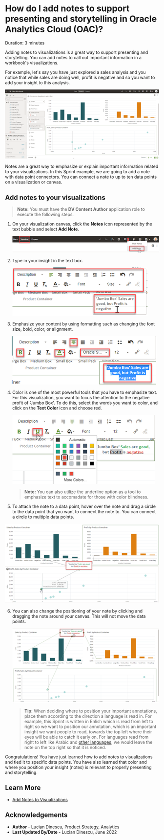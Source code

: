 # How do I add notes to support presenting and storytelling in Oracle Analytics Cloud (OAC)?

Duration: 3 minutes

Adding notes to visualizations is a great way to support presenting and storytelling. You can add notes to call out important information in a workbook's visualizations.

For example, let's say you have just explored a sales analysis and you notice that while sales are doing well, profit is negative and so you want to add your insight to this analysis.

   ![No Insights](images/sales-profit-by-product-container.png)

Notes are a great way to emphasize or explain important information related to your visualizations. In this Sprint example, we are going to add a note with data point connectors. You can connect a note to up to ten data points on a visualization or canvas.

## Add notes to your visualizations
>**Note:** You must have the **DV Content Author** application role to execute the following steps.

1. On your visualization canvas, click the **Notes** icon represented by the text bubble and select **Add Note**.  

   ![Add Note](images/add-note.png)

2. Type in your insight in the text box.

   ![Type In Your Insight](images/type-insigth.png)  

3. Emphasize your content by using formatting such as changing the font size, bold, color, or alignment.

   ![Format Text](images/format-text.png)   

4. Color is one of the most powerful tools that you have to emphasize text. For this visualization, you want to focus the attention to the negative profit of 'Jumbo Box'. To do this, select the words you want to color, and click on the **Text Color** icon and choose red.

   ![Format Text Color](images/format-text-color.png)  
     > **Note:** You can also utilize the underline option as a tool to emphasize text to accomadate for those with color blindness.

5.  To attach the note to a data point, hover over the note and drag a circle to the data point that you want to connect the note to. You can connect a circle to multiple data points.

   ![Attach Data Points](images/attach-data-points.png)   

6. You can also change the positioning of your note by clicking and dragging the note around your canvas. This will not move the data points.

   ![Drag the Note](images/drag-note.png)  
   > **Tip:** When deciding where to position your important annotations, place them according to the direction a language is read in. For example, this Sprint is written in Enlish which is read from left to right so we want to position our annotation, which is an important insight we want people to read, towards the top left where their eyes will be able to catch it early on. For languages read from right to left like Arabic and [other languages](https://www.worldatlas.com/articles/which-languages-are-written-from-right-to-left.html), we would leave the note on the top right so that it is noticed.

Congratulations! You have just learned how to add notes to visualizations and tied it to specific data points. You have also learned that color and where you position your insight (notes) is relevant to properly presenting and storytelling.


## Learn More
* [Add Notes to Visualizations](https://docs.oracle.com/en/cloud/paas/analytics-cloud/acubi/add-notes-visualizations.html#GUID-4C3A1144-7C3C-4F61-8111-00FADD62978D)

## Acknowledgements
* **Author** - Lucian Dinescu, Product Strategy, Analytics
* **Last Updated By/Date** - Lucian Dinescu,  June 2022
